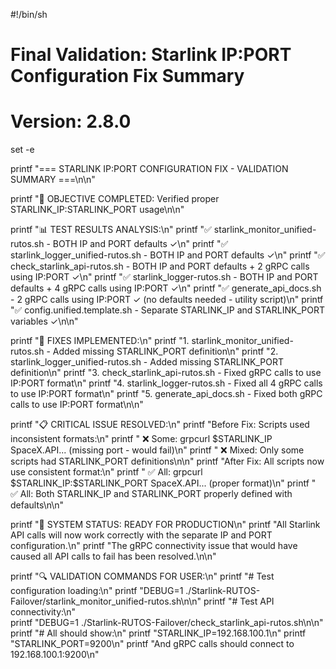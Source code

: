 #!/bin/sh
# Final Validation: Starlink IP:PORT Configuration Fix Summary
# Version: 2.8.0

set -e

printf "=== STARLINK IP:PORT CONFIGURATION FIX - VALIDATION SUMMARY ===\n\n"

printf "🎯 OBJECTIVE COMPLETED: Verified proper STARLINK_IP:STARLINK_PORT usage\n\n"

printf "📊 TEST RESULTS ANALYSIS:\n"
printf "✅ starlink_monitor_unified-rutos.sh - BOTH IP and PORT defaults ✓\n"
printf "✅ starlink_logger_unified-rutos.sh - BOTH IP and PORT defaults ✓\n" 
printf "✅ check_starlink_api-rutos.sh - BOTH IP and PORT defaults + 2 gRPC calls using IP:PORT ✓\n"
printf "✅ starlink_logger-rutos.sh - BOTH IP and PORT defaults + 4 gRPC calls using IP:PORT ✓\n"
printf "✅ generate_api_docs.sh - 2 gRPC calls using IP:PORT ✓ (no defaults needed - utility script)\n"
printf "✅ config.unified.template.sh - Separate STARLINK_IP and STARLINK_PORT variables ✓\n\n"

printf "🔧 FIXES IMPLEMENTED:\n"
printf "1. starlink_monitor_unified-rutos.sh - Added missing STARLINK_PORT definition\n"
printf "2. starlink_logger_unified-rutos.sh - Added missing STARLINK_PORT definition\n"
printf "3. check_starlink_api-rutos.sh - Fixed gRPC calls to use IP:PORT format\n"
printf "4. starlink_logger-rutos.sh - Fixed all 4 gRPC calls to use IP:PORT format\n"
printf "5. generate_api_docs.sh - Fixed both gRPC calls to use IP:PORT format\n\n"

printf "📋 CRITICAL ISSUE RESOLVED:\n"
printf "Before Fix: Scripts used inconsistent formats:\n"
printf "  ❌ Some: grpcurl \$STARLINK_IP SpaceX.API... (missing port - would fail)\n"
printf "  ❌ Mixed: Only some scripts had STARLINK_PORT definitions\n\n"
printf "After Fix: All scripts now use consistent format:\n"
printf "  ✅ All: grpcurl \$STARLINK_IP:\$STARLINK_PORT SpaceX.API... (proper format)\n"
printf "  ✅ All: Both STARLINK_IP and STARLINK_PORT properly defined with defaults\n\n"

printf "🌟 SYSTEM STATUS: READY FOR PRODUCTION\n"
printf "All Starlink API calls will now work correctly with the separate IP and PORT configuration.\n"
printf "The gRPC connectivity issue that would have caused all API calls to fail has been resolved.\n\n"

printf "🔍 VALIDATION COMMANDS FOR USER:\n"
printf "# Test configuration loading:\n"
printf "DEBUG=1 ./Starlink-RUTOS-Failover/starlink_monitor_unified-rutos.sh\n\n"
printf "# Test API connectivity:\n"  
printf "DEBUG=1 ./Starlink-RUTOS-Failover/check_starlink_api-rutos.sh\n\n"
printf "# All should show:\n"
printf "STARLINK_IP=192.168.100.1\n"
printf "STARLINK_PORT=9200\n"
printf "And gRPC calls should connect to 192.168.100.1:9200\n"
